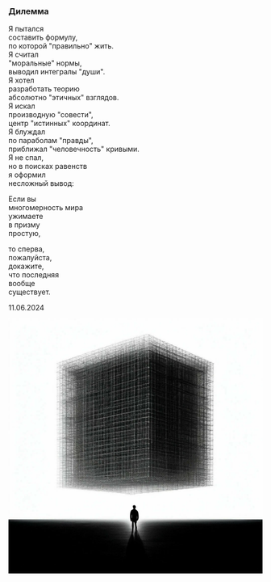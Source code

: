 ### Дилемма 

Я пытался   
составить формулу,  
по которой "правильно" жить.  
Я считал  
"моральные" нормы,  
выводил интегралы "души".  
Я хотел   
разработать теорию  
абсолютно "этичных" взглядов.  
Я искал  
производную "совести",  
центр "истинных" координат.  
Я блуждал  
по параболам "правды",  
приближал "человечность" кривыми.  
Я не спал,  
но в поисках равенств  
я оформил   
несложный вывод:  
  
Если вы   
многомерность мира  
ужимаете  
в призму   
простую,  
  
то сперва,  
пожалуйста,  
докажите,  
что последняя  
вообще  
существует.  

11.06.2024


![](img/incompressable_multidimensionality.jpeg)